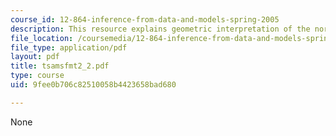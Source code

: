 ```yaml
---
course_id: 12-864-inference-from-data-and-models-spring-2005
description: This resource explains geometric interpretation of the normal equations.
file_location: /coursemedia/12-864-inference-from-data-and-models-spring-2005/9fee0b706c82510058b4423658bad680_tsamsfmt2_2.pdf
file_type: application/pdf
layout: pdf
title: tsamsfmt2_2.pdf
type: course
uid: 9fee0b706c82510058b4423658bad680

---
```

None